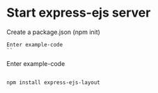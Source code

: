 # Start express-ejs server

Create a package.json (npm init)

```
Enter example-code
``

```
Enter example-code
```

npm install express-ejs-layout
